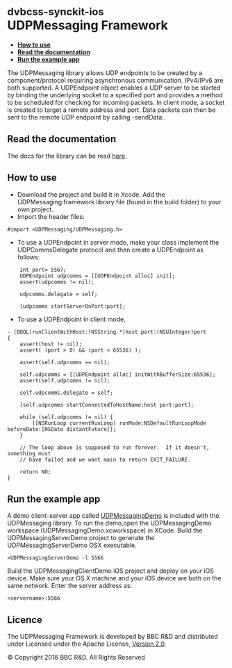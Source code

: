 # <small>dvbcss-synckit-ios</small><br/>UDPMessaging Framework

* **[How to use](#how-to-use)**
* **[Read the documentation](#read-the-documentation)**
* **[Run the example app](#run-the-example-app)**

The UDPMessaging library allows UDP endpoints to be created by a component/protocol requiring asynchronous communication. IPv4/IPv6 are both supported. A UDPEndpoint object enables a UDP server to be started by binding
 the underlying socket to a specified port and provides a method to be scheduled for
 checking for incoming packets. In client mode, a socket is created to target a remote
 address and port. Data packets can then be sent to the remote UDP endpoint by calling
 -sendData:.

## Read the documentation
The docs for the library can be read [here](index.html).

## How to use
* Download the project and build it in Xcode. Add the UDPMessaging.framework library file (found in the build folder) to your own project.
* Import the header files:

```
#import <UDPMessaging/UDPMessaging.h>

```

* To use a UDPEndpoint in server mode, make your class implement the UDPCommsDelegate protocol and then create a UDPEndpoint as follows:

```
    int port= 5567;
    UDPEndpoint udpcomms = [[UDPEndpoint alloc] init];
    assert(udpcomms != nil);

    udpcomms.delegate = self;

    [udpcomms startServerOnPort:port];
```

* To use a UDPEndpoint in client mode,

```
- (BOOL)runClientWithHost:(NSString *)host port:(NSUInteger)port
{
    assert(host != nil);
    assert( (port > 0) && (port < 65536) );

    assert(self.udpcomms == nil);

    self.udpcomms = [[UDPEndpoint alloc] initWithBufferSize:65536];
    assert(self.udpcomms != nil);

    self.udpcomms.delegate = self;

    [self.udpcomms startConnectedToHostName:host port:port];

    while (self.udpcomms != nil) {
        [[NSRunLoop currentRunLoop] runMode:NSDefaultRunLoopMode beforeDate:[NSDate distantFuture]];
    }

    // The loop above is supposed to run forever.  If it doesn't, something must
    // have failed and we want main to return EXIT_FAILURE.

    return NO;
}

```

## Run the example app
A demo client-server app called [UDPMessagingDemo](UDPMessagingDemo/) is included with the UDPMessaging library. To run the demo,open the UDPMessagingDemo workspace (UDPMessagingDemo.xcworkspace) in XCode. Build the UDPMessagingServerDemo project to generate the UDPMessagingServerDemo OSX executable.
```
>UDPMessagingServerDemo -l 5566
```  

Build the UDPMessagingClientDemo iOS project and deploy on your iOS device. Make sure your OS X machine and your iOS device are both on the same network. Enter the server address as:
```
<servername>:5566
```

## Licence

The UDPMessaging Framework is developed by BBC R&D and distributed under Licensed under the Apache License, [Version 2.0](http://www.apache.org/licenses/LICENSE-2.0).

© Copyright 2016 BBC R&D. All Rights Reserved

